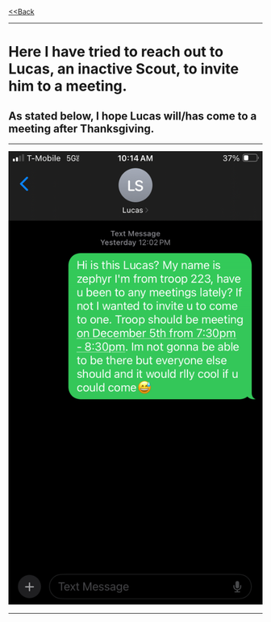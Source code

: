 <link rel="stylesheet" href="styles.css">

[<<Back](https://zephyrcarter.github.io/SCOUTHUB/FIRSTCLASS/FirstClassReqs.html)

  <hr>

# Here I have tried to reach out to Lucas, an inactive Scout, to invite him to a meeting.
## As stated below, I hope Lucas will/has come to a meeting after Thanksgiving.

  <hr>
  
<img src="https://github.com/ZephyrCarter/ZephyrCarter.github.io/blob/main/SCOUTHUB/FIRSTCLASS/FCIMGS/IMG_2907.png"/>

  <hr>




